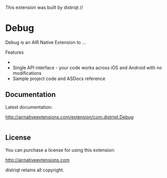 This extension was built by distriqt // 

# Debug

Debug is an AIR Native Extension to ... 

Features

- 
- Single API interface - your code works across iOS and Android with no modifications
- Sample project code and ASDocs reference


## Documentation

Latest documentation:

http://airnativeextensions.com/extension/com.distriqt.Debug


```actionscript
```


## License

You can purchase a license for using this extension:

http://airnativeextensions.com

distriqt retains all copyright.

